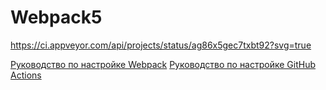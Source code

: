 # Webpack5

https://ci.appveyor.com/api/projects/status/ag86x5gec7txbt92?svg=true

[Руководство по настройке Webpack](https://webpack.js.org/guides/)
[Руководство по настройке GitHub Actions](https://docs.github.com/en/actions/quickstart)
